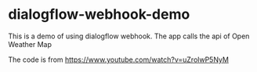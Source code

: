 # dialogflow-webhook-demo
This is a demo of using dialogflow webhook. The app calls the api of Open Weather Map

The code is from https://www.youtube.com/watch?v=uZrolwP5NyM
